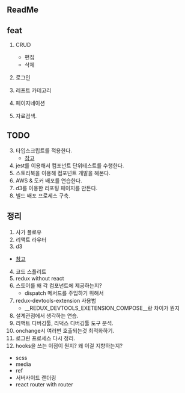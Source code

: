 ## ReadMe

## feat
1. CRUD
    - 편집
    - 삭제

2. 로그인
3. 레프트 카테고리
4. 페이지네이션
5. 자료검색.


## TODO
3. 타입스크립트를 적용한다.
    - [참고](https://github.com/velopert/ts-react-redux-tutorial)
4. jest를 이용해서 컴포넌트 단위테스트를 수행한다.
5. 스토리북을 이용해 컴포넌트 개발을 해본다.
6. AWS & 도커 배포를 연습한다.
7. d3를 이용한 리포팅 페이지를 만든다.
8. 빌드 배포 프로세스 구축.


## 정리
1. 사가 플로우
2. 리액트 라우터
3. d3
- [참고](https://riptutorial.com/ko/d3-js/example/8402/%EC%A2%8C%ED%91%9C%EA%B3%84)
4. 코드 스플리트
5. redux without react
6. 스토어를 왜 각 컴포넌트에 제공하는지?
    - dispatch 메서드를 주입하기 위해서
7. redux-devtools-extension 사용법 
    - __REDUX_DEVTOOLS_EXETENSION_COMPOSE__랑 차이가 뭔지
8. 설계관점에서 생각하는 연습.
9. 리액트 디버깅툴, 리덕스 디버깅툴 도구 분석.
10. onchange시 여러번 호출되는것 최적화하기.
11. 로그린 프로세스 다시 정리.
12. hooks을 쓰는 이점이 뭔지? 왜 이걸 지향하는지?

- scss
- media
- ref
- 서버사이드 랜더링
- react router with router